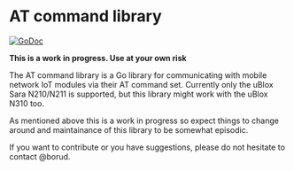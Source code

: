 # AT command library

[![GoDoc](https://godoc.org/github.com/lab5e/at?status.svg)](https://godoc.org/github.com/lab5e/at)

**This is a work in progress.  Use at your own risk**

The AT command library is a Go library for communicating with mobile
network IoT modules via their AT command set.  Currently only the
uBlox Sara N210/N211 is supported, but this library might work with
the uBlox N310 too.

As mentioned above this is a work in progress so expect things to
change around and maintainance of this library to be somewhat
episodic. 

If you want to contribute or you have suggestions, please do not
hesitate to contact @borud.
